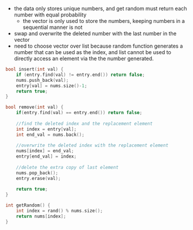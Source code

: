 - the data only stores unique numbers, and get random must return each number with equal probability
    - the vector is only used to store the numbers, keeping numbers in a sequential manner is not 
- swap and overwrite the deleted number with the last number in the vector
- need to choose vector over list because random function generates a number that can be used as the index, and list cannot be used to directly access an element via the the number generated.

```cpp
bool insert(int val) {
    if (entry.find(val) != entry.end()) return false;
    nums.push_back(val);
    entry[val] = nums.size()-1;
    return true;
}

bool remove(int val) {
    if(entry.find(val) == entry.end()) return false;
    
    //find the deleted index and the replacement element 
    int index = entry[val];
    int end_val = nums.back();
    
    //overwrite the deleted index with the replacement element 
    nums[index] = end_val;
    entry[end_val] = index;
    
    //delete the extra copy of last element
    nums.pop_back();
    entry.erase(val);
    
    return true;
}

int getRandom() {
    int index = rand() % nums.size();
    return nums[index];
}
```

